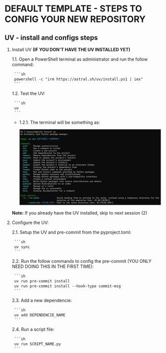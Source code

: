 # DEFAULT TEMPLATE - STEPS TO CONFIG YOUR NEW REPOSITORY

## UV - install and configs steps

1. Install UV **(IF YOU DON'T HAVE THE UV INSTALLED YET)** 

    1.1. Open a PowerShell terminal as administrator and run the follow command:

        ```sh
        powershell -c "irm https://astral.sh/uv/install.ps1 | iex"
        ```

    1.2. Test the UV:

        ```sh
        uv
        ```

    - 1.2.1. The terminal will be something as:

        ![alt text](utils/readme_images/img1.png)

    **Note:** If you already have the UV installed, skip to next session (2)

2. Configure the UV:

    2.1. Setup the UV and pre-commit from the pyproject.toml:

        ```sh
        uv sync
        ```

    2.2. Run the follow commands to config the pre-commit (YOU ONLY NEED DOING THIS IN THE FIRST TIME):

        ```sh
        uv run pre-commit install
        uv run pre-commit install --hook-type commit-msg
        ```

    2.3. Add a new dependencie:

        ```sh
        uv add DEPENDENCIE_NAME
        ```

    2.4. Run a script file:

        ```sh
        uv run SCRIPT_NAME.py
        ```